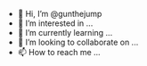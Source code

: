- 👋 Hi, I’m @gunthejump
- 👀 I’m interested in ...
- 🌱 I’m currently learning ...
- 💞️ I’m looking to collaborate on ...
- 📫 How to reach me ...

<!---
gunthejump/gunthejump is a ✨ special ✨ repository because its `README.md` (this file) appears on your GitHub profile.
You can click the Preview link to take a look at your changes.
--->
